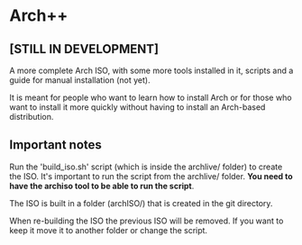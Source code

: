 # Arch++
## [STILL IN DEVELOPMENT]

A more complete Arch ISO, with some more tools installed in it, scripts and a guide for manual installation (not yet).

It is meant for people who want to learn how to install Arch or for those who want to install it more quickly without having to install an Arch-based distribution.

## Important notes
Run the 'build_iso.sh' script (which is inside the archlive/ folder) to create the ISO. It's important to run the script from the archlive/ folder. **You need to have the archiso tool to be able to run the script**.

The ISO is built in a folder (archISO/) that is created in the git directory.

When re-building the ISO the previous ISO will be removed. If you want to keep it move it to another folder or change the script.
